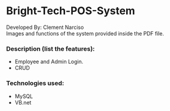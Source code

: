 # Bright-Tech-POS-System
Developed By: Clement Narciso\
Images and functions of the system provided inside the PDF file.

### Description (list the features):
- Employee and Admin Login.
- CRUD

### Technologies used:
- MySQL
- VB.net
